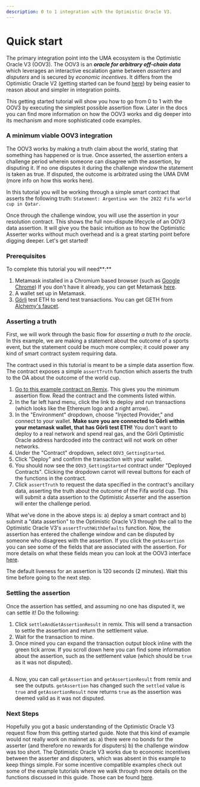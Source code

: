 ```yaml
---
description: 0 to 1 integration with the Optimistic Oracle V3.
---
```


# Quick start

The primary integration point into the UMA ecosystem is the Optimistic Oracle V3 (OOV3). The OOV3 is an _**oracle for arbitrary off-chain data**_ which leverages an interactive escalation game between _asserters_ and _disputers_ and is secured by _economic incentives_. It differs from the Optimistic Oracle V2 (getting started can be found [here](optimistic-oracle/getting-started.md)) by being easier to reason about and simpler in integration points.

This getting started tutorial will show you how to go from 0 to 1 with the OOV3 by executing the simplest possible assertion flow. Later in the docs you can find more information on how the OOV3 works and dig deeper into its mechanism and more sophisticated code examples.&#x20;

### **A minimum viable OOV3 integration**

The OOV3 works by making a truth claim about the world, stating that something has happened or is true. Once asserted, the assertion enters a challenge period wherein someone can disagree with the assertion, by disputing it. If no one disputes it during the challenge window the statement is taken as true. If disputed, the outcome is arbitrated using the UMA DVM (more info on how this works here).&#x20;

In this tutorial you will be working through a simple smart contract that asserts the following truth: `Statement: Argentina won the 2022 Fifa world cup in Qatar.`&#x20;

Once through the challenge window, you will use the assertion in your resolution contract. This shows the full non-dispute lifecycle of an OOV3 data assertion. It will give you the basic intuition as to how the Optimistic Asserter works without much overhead and is a great starting point before digging deeper.  Let's get started!

### **Prerequisites**

To complete this tutorial you will need**:**

1. Metamask installed in a Chromium based browser (such as [Google Chrome](https://www.google.com/chrome/)) If you don't have it already, you can get Metamask [here](https://metamask.io/).
2. A wallet set up in Metamask.
3. [Görli](https://goerli.net/) test ETH to send test transactions. You can get GETH from [Alchemy's faucet](https://goerlifaucet.com/).

### Asserting a truth

First, we will work through the basic flow for _asserting a truth to the oracle_. In this example, we are making a statement about the outcome of a sports event, but the statement could be much more complex; it could power any kind of smart contract system requiring data.&#x20;

The contract used in this tutorial is meant to be a simple data assertion flow. The contract exposes a simple `assertTruth` function which asserts the truth to the OA about the outcome of the world cup.

1. [Go to this example contract on Remix](https://remix.ethereum.org/#activate=solidity,fileManager\&version=soljson-v0.8.16+commit.07a7930e.js\&optimize=false\&runs=200\&gist=17a8a29b2f8ae432e8bac0b88cff8bb1\&call=fileManager//open//gist-17a8a29b2f8ae432e8bac0b88cff8bb1/OOV3\_GettingStarted.sol). This gives you the minimum assertion flow. Read the contract and the comments listed within.
2. In the far left hand menu, click the link to deploy and run transactions (which looks like the Ethereum logo and a right arrow).
3. In the "Environment" dropdown, choose "Injected Provider," and connect to your wallet. **Make sure you are connected to Görli within your metamask wallet, that has Görli test ETH!** You don't want to deploy to a real network and spend real gas, and the Görli Optimistic Oracle address hardcoded into the contract will not work on other networks.
4. Under the "Contract" dropdown, select `OOV3_GettingStarted`.
5. Click "Deploy" and confirm the transaction with your wallet.
6. You should now see the `OOV3_GettingStarted` contract under "Deployed Contracts". Clicking the dropdown carrot will reveal buttons for each of the functions in the contract.
7. Click `assertTruth` to request the data specified in the contract's ancillary data, asserting the truth about the outcome of the Fifa world cup. This will submit a data assertion to the Optimistic Asserter and the assertion will enter the challenge period.

What we've done in the above steps is: a) deploy a smart contract and b) submit a "data assertion" to the Optimistic Oracle V3 through the call to the Optimistic Oracle V3's `assertTruthWithDefaults` function. Now, the assertion has entered the challenge window and can be disputed by someone who disagrees with the assertion. If you click the `getAssertion` you can see some of the fields that are associated with the assertion. For more details on what these fields mean you can look at the OOV3 interface [here](https://github.com/UMAprotocol/protocol/blob/7a93650a7494eaee83756382a18ecf11314499cf/packages/core/contracts/optimistic-oracle-v3/interfaces/OptimisticOracleV3Interface.sol).

The default liveness for an assertion is 120 seconds (2 minutes). Wait this time before going to the next step.

### Settling the assertion

Once the assertion has settled, and assuming no one has disputed it, we can settle it! Do the following:

1. Click `settleAndGetAssertionResult` in remix. This will send a transaction to settle the assertion and return the settlement value.
2. Wait for the transaction to mine.
3. Once mined you can expand the transaction output block inline with the green tick arrow. If you scroll down here you can find some information about the assertion, such as the settlement value (which should be `true` as it was not disputed).

<figure><img src="../.gitbook/assets/2023-02-02 at 14.39.21@2x.png" alt=""><figcaption></figcaption></figure>

4. Now, you can call `getAssertion` and `getAssertionResult` from remix and see the outputs. `getAssertion` has changed such the `settled` value is `true` and `getAssertionResult` now returns `true` as the assertion was deemed valid as it was not disputed.

### Next Steps

Hopefully you got a basic understanding of the Optimistic Oracle V3 request flow from this getting started guide. Note that this kind of example would not really work on mainnet as: a) there were no bonds for the asserter (and therefore no rewards for disputers) b) the challenge window was too short. The Optimistic Oracle V3 works due to economic incentives between the asserter and disputers, which was absent in this example to keep things simple. For some incentive compatible examples check out some of the example tutorials where we walk through more details on the functions discussed in this guide. Those can be found [here](optimistic-oracle-v3/).
